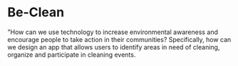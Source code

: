 # Be-Clean
"How can we use technology to increase environmental awareness and encourage people to take action in their communities? Specifically, how can we design an app that allows users to identify areas in need of cleaning, organize and participate in cleaning events.
